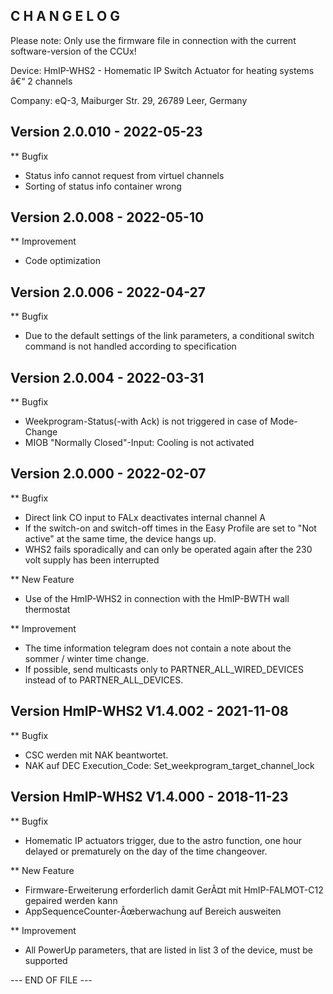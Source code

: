 ﻿C H A N G E L O G
-----------------

Please note: Only use the firmware file in connection with the current software-version of the CCUx!

Device:      HmIP-WHS2 - Homematic IP Switch Actuator for heating systems â€“ 2 channels

Company:     eQ-3, Maiburger Str. 29, 26789 Leer, Germany

Version 2.0.010 - 2022-05-23
--------------------------------------------------------------

** Bugfix
   * Status info cannot request from virtuel channels
   * Sorting of status info container wrong

Version 2.0.008 - 2022-05-10
--------------------------------------------------------------

** Improvement
   * Code optimization

Version 2.0.006 - 2022-04-27
--------------------------------------------------------------

** Bugfix
   * Due to the default settings of the link parameters, a conditional switch command is not handled according to specification
   
Version 2.0.004 - 2022-03-31
--------------------------------------------------------------

** Bugfix
   * Weekprogram-Status(-with Ack) is not triggered in case of Mode-Change
   * MIOB "Normally Closed"-Input: Cooling is not activated

Version 2.0.000 - 2022-02-07
--------------------------------------------------------------

** Bugfix
   * Direct link CO input to FALx deactivates internal channel A
   * If the switch-on and switch-off times in the Easy Profile are set to "Not active" at the same time, the device hangs up.
   * WHS2 fails sporadically and can only be operated again after the 230 volt supply has been interrupted

** New Feature
   * Use of the HmIP-WHS2 in connection with the HmIP-BWTH wall thermostat

** Improvement
   * The time information telegram does not contain a note about the sommer / winter time change.
   * If possible, send multicasts only to PARTNER_ALL_WIRED_DEVICES instead of to PARTNER_ALL_DEVICES.

Version HmIP-WHS2 V1.4.002 - 2021-11-08
--------------------------------------------------------------

** Bugfix
   * CSC werden mit NAK beantwortet.
   * NAK auf DEC Execution_Code: Set_weekprogram_target_channel_lock



Version HmIP-WHS2 V1.4.000 - 2018-11-23
--------------------------------------------------------------

** Bugfix
   * Homematic IP actuators trigger, due to the astro function, one hour delayed or prematurely on the day of the time changeover.

** New Feature
   * Firmware-Erweiterung erforderlich damit GerÃ¤t mit HmIP-FALMOT-C12 gepaired werden kann
   * AppSequenceCounter-Ãœberwachung auf Bereich ausweiten

** Improvement
   * All PowerUp parameters, that are listed in list 3 of the device, must be supported



--- END OF FILE ---
